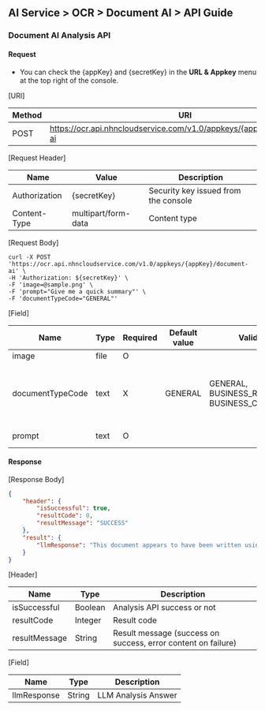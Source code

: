 ## AI Service > OCR > Document AI > API Guide

### Document AI Analysis API

#### Request

* You can check the {appKey} and {secretKey} in the **URL & Appkey** menu at the top right of the console.

[URI]

| Method  | URI                                                               |
|------|-------------------------------------------------------------------|
| POST | https://ocr.api.nhncloudservice.com/v1.0/appkeys/{appKey}/document-ai |

[Request Header]

| Name            | Value                   | Description              |
|---------------|---------------------|-----------------|
| Authorization | {secretKey}         | Security key issued from the console |
| Content-Type  | multipart/form-data | Content type          |

[Request Body]

```shell
curl -X POST 'https://ocr.api.nhncloudservice.com/v1.0/appkeys/{appKey}/document-ai' \
-H 'Authorization: ${secretKey}' \
-F 'image=@sample.png' \
-F 'prompt="Give me a quick summary"' \
-F 'documentTypeCode="GENERAL"'
```

[Field]

| Name    | Type   | Required | Default value | Valid range | Description    |
|-------|--------|---------|--------|--------|--------|
| image | file | O |     |   | Template image file|
| documentTypeCode | text | X |  GENERAL | GENERAL, BUSINESS_REGISTRATION, BUSINESS_CARD  | Document type<br> General: GENERAL <br> Business registration: BUSINESS_REGISTRATION <br> Business card: BUSINESS_CARD |
| prompt | text | O |    |   | Question content<br>Up to 1000 characters  |

#### Response

[Response Body]

```json
{
    "header": {
        "isSuccessful": true,
        "resultCode": 0,
        "resultMessage": "SUCCESS"
    },
    "result": {
        "llmResponse": "This document appears to have been written using 'loren ipsum', a meaningless text, to create a sentence that has letters but is difficult and illegible to read."
    }
}
```

[Header]

| Name            | Type      | Description                               |
|---------------|---------|----------------------------------|
| isSuccessful  | Boolean | Analysis API success or not                     |
| resultCode    | Integer | Result code                            |
| resultMessage | String  | Result message (success on success, error content on failure) |

[Field]

| Name                                      | Type     | Description                                          |
|-----------------------------------------|--------|---------------------------------------------|
| llmResponse                                | String | LLM Analysis Answer                           |
